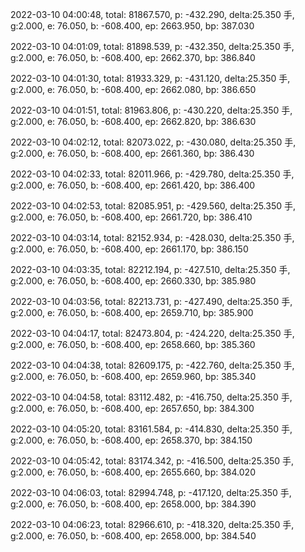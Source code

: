 2022-03-10 04:00:48, total: 81867.570, p: -432.290, delta:25.350 手, g:2.000, e: 76.050, b: -608.400, ep: 2663.950, bp: 387.030

2022-03-10 04:01:09, total: 81898.539, p: -432.350, delta:25.350 手, g:2.000, e: 76.050, b: -608.400, ep: 2662.370, bp: 386.840

2022-03-10 04:01:30, total: 81933.329, p: -431.120, delta:25.350 手, g:2.000, e: 76.050, b: -608.400, ep: 2662.080, bp: 386.650

2022-03-10 04:01:51, total: 81963.806, p: -430.220, delta:25.350 手, g:2.000, e: 76.050, b: -608.400, ep: 2662.820, bp: 386.630

2022-03-10 04:02:12, total: 82073.022, p: -430.080, delta:25.350 手, g:2.000, e: 76.050, b: -608.400, ep: 2661.360, bp: 386.430

2022-03-10 04:02:33, total: 82011.966, p: -429.780, delta:25.350 手, g:2.000, e: 76.050, b: -608.400, ep: 2661.420, bp: 386.400

2022-03-10 04:02:53, total: 82085.951, p: -429.560, delta:25.350 手, g:2.000, e: 76.050, b: -608.400, ep: 2661.720, bp: 386.410

2022-03-10 04:03:14, total: 82152.934, p: -428.030, delta:25.350 手, g:2.000, e: 76.050, b: -608.400, ep: 2661.170, bp: 386.150

2022-03-10 04:03:35, total: 82212.194, p: -427.510, delta:25.350 手, g:2.000, e: 76.050, b: -608.400, ep: 2660.330, bp: 385.980

2022-03-10 04:03:56, total: 82213.731, p: -427.490, delta:25.350 手, g:2.000, e: 76.050, b: -608.400, ep: 2659.710, bp: 385.900

2022-03-10 04:04:17, total: 82473.804, p: -424.220, delta:25.350 手, g:2.000, e: 76.050, b: -608.400, ep: 2658.660, bp: 385.360

2022-03-10 04:04:38, total: 82609.175, p: -422.760, delta:25.350 手, g:2.000, e: 76.050, b: -608.400, ep: 2659.960, bp: 385.340

2022-03-10 04:04:58, total: 83112.482, p: -416.750, delta:25.350 手, g:2.000, e: 76.050, b: -608.400, ep: 2657.650, bp: 384.300

2022-03-10 04:05:20, total: 83161.584, p: -414.830, delta:25.350 手, g:2.000, e: 76.050, b: -608.400, ep: 2658.370, bp: 384.150

2022-03-10 04:05:42, total: 83174.342, p: -416.500, delta:25.350 手, g:2.000, e: 76.050, b: -608.400, ep: 2655.660, bp: 384.020

2022-03-10 04:06:03, total: 82994.748, p: -417.120, delta:25.350 手, g:2.000, e: 76.050, b: -608.400, ep: 2658.000, bp: 384.390

2022-03-10 04:06:23, total: 82966.610, p: -418.320, delta:25.350 手, g:2.000, e: 76.050, b: -608.400, ep: 2658.000, bp: 384.540